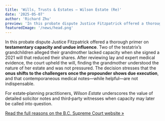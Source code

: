 ```yaml
---
title: 'Wills, Trusts & Estates – Wilson Estate (Re)'
date: '2025-05-07'
author: 'Richard Zhu'
preview: 'In this probate dispute Justice Fitzpatrick offered a thorough primer on testamentary capacity and undue influence...'
featuredImage: '/news/head.png'
---
```


In this probate dispute Justice Fitzpatrick offered a thorough primer on **testamentary capacity and undue influence**. Two of the testatrix’s grandchildren alleged their grandmother lacked capacity when she signed a 2021 will that reduced their shares. After reviewing lay and expert medical evidence, the court upheld the will, finding the grandmother understood the nature of her estate and was not pressured. The decision stresses that the **onus shifts to the challengers once the propounder shows due execution**, and that contemporaneous medical notes—while helpful—are not indispensable. 

For estate‑planning practitioners, *Wilson Estate* underscores the value of detailed solicitor notes and third‑party witnesses when capacity may later be called into question.

[Read the full reasons on the B.C. Supreme Court website »](https://www.bccourts.ca/jdb-txt/sc/25/04/2025BCSC0457.htm)